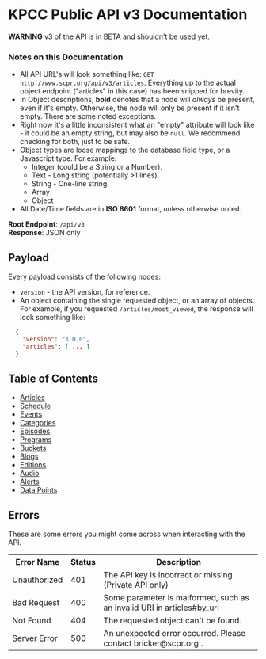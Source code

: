 # KPCC Public API v3 Documentation

**WARNING** v3 of the API is in BETA and shouldn't be used yet.

### Notes on this Documentation ###
* All API URL's will look something like: `GET http://www.scpr.org/api/v3/articles`. Everything up to the actual object endpoint ("articles" in this case) has been snipped for brevity.
* In Object descriptions, **bold** denotes that a node will *always* be present, even if it's empty. Otherwise, the node will only be present if it isn't empty. There are some noted exceptions.
* Right now it's a little inconsistent what an "empty" attribute will look like - it could be an empty string, but may also be `null`. We recommend checking for both, just to be safe.
* Object types are loose mappings to the database field type, or a Javascript type. For example:
    * Integer (could be a String or a Number).
    * Text - Long string (potentially >1 lines).
    * String - One-line string.
    * Array
    * Object
* All Date/Time fields are in **ISO 8601** format, unless otherwise noted.

**Root Endpoint**: `/api/v3`  
**Response**: JSON only



## Payload ##
Every payload consists of the following nodes:
* `version` - the API version, for reference.
* An object containing the single requested object, or an array of objects.
For example, if you requested `/articles/most_viewed`, the response will look
something like:

```json
  {
    "version": "3.0.0",
    "articles": [ ... ]
  }
```



## Table of Contents ##
* [Articles](endpoints/articles.md#articles)
* [Schedule](endpoints/schedule.md#schedule)
* [Events](endpoints/events.md#events)
* [Categories](endpoints/categories.md#categories)
* [Episodes](endpoints/episodes.md#episodes)
* [Programs](endpoints/programs.md#programs)
* [Buckets](endpoints/buckets.md#buckets)
* [Blogs](endpoints/blogs.md#blogs)
* [Editions](endpoints/editions.md#editions)
* [Audio](endpoints/audio.md#audio)
* [Alerts](endpoints/alerts.md#alerts)
* [Data Points](endpoints/data_points.md#data_points)



## Errors ##
These are some errors you might come across when interacting with the API.

<table>
  <tr>
    <th>Error Name</th>
    <th>Status</th>
    <th>Description</th>
  </tr>
  <tr>
    <td>Unauthorized</td>
    <td>401</td>
    <td>The API key is incorrect or missing (Private API only)</td>
  </tr>
  <tr>
    <td>Bad Request</td>
    <td>400</td>
    <td>Some parameter is malformed, such as an invalid URI in articles#by_url</td>
  </tr>
  <tr>
    <td>Not Found</td>
    <td>404</td>
    <td>The requested object can't be found.</td>
  </tr>
  <tr>
    <td>Server Error</td>
    <td>500</td>
    <td>An unexpected error occurred. Please contact bricker@scpr.org .</td>
  </tr>
</table>

